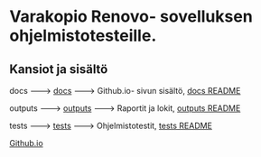 # Varakopio Renovo- sovelluksen ohjelmistotesteille.

## Kansiot ja sisältö

docs ---> [docs](docs/) ---> Github.io- sivun sisältö, [docs README](docs/index.md)

outputs ---> [outputs](outputs/) ---> Raportit ja lokit, [outputs README](outputs/README.md)

tests ---> [tests](tests/) ---> Ohjelmistotestit, [tests README](tests/README.md)

[Github.io](https://nappulat.github.io/FeTesting/)